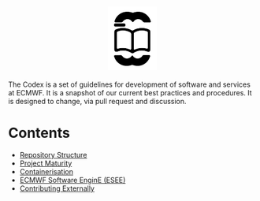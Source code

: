 <h3 align="center">
<picture>
    <source srcset="https://raw.githubusercontent.com/ecmwf/logos/refs/heads/main/logos/codex_dark.png" media="(prefers-color-scheme: dark)">
    <img src="https://raw.githubusercontent.com/ecmwf/logos/refs/heads/main/logos/codex_light.png" width="100">
  </picture>
</br>
</h3>

The Codex is a set of guidelines for development of software and services at ECMWF. It is a snapshot of our current best practices and procedures. It is designed to change, via pull request and discussion.

# Contents

- [Repository Structure](./Repository%20Structure)
- [Project Maturity](./Project%20Maturity)
- [Containerisation](./Containerisation)
- [ECMWF Software EnginE (ESEE)](./ESEE)
- [Contributing Externally](./Contributing%20Externally/)
